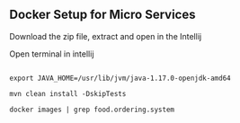 ## Docker Setup for Micro Services


Download the zip file, extract and open in the Intellij


Open terminal in intellij

```

export JAVA_HOME=/usr/lib/jvm/java-1.17.0-openjdk-amd64

mvn clean install -DskipTests
 
docker images | grep food.ordering.system
```
